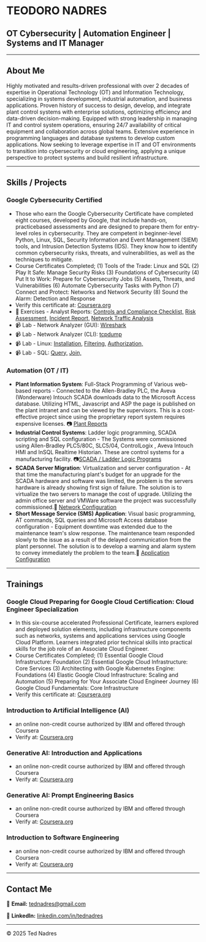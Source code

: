 # TEODORO NADRES

## **OT Cybersecurity | Automation Engineer | Systems and IT Manager**

---

## About Me
Highly motivated and results-driven professional with over 2 decades of expertise in Operational Technology (OT) and Information Technology, specializing in systems development, industrial automation, and business applications. Proven history of success to design, develop, and integrate plant control systems with enterprise solutions, optimizing efficiency and data-driven decision-making. Equipped with strong leadership in managing IT and control system operations, ensuring 24/7 availability of critical equipment and collaboration across global teams. Extensive experience in programming languages and database systems to develop custom applications. Now seeking to leverage expertise in IT and OT environments to transition into cybersecurity or cloud engineering, applying a unique perspective to protect systems and build resilient infrastructure.


---


## Skills / Projects
### Google Cybersecurity Certified
- Those who earn the Google Cybersecurity Certificate have completed
eight courses, developed by Google, that include hands-on, practicebased assessments and are designed to prepare them for entry-level
roles in cybersecurity. They are competent in beginner-level Python,
Linux, SQL, Security Information and Event Management (SIEM) tools,
and Intrusion Detection Systems (IDS). They know how to identify
common cybersecurity risks, threats, and vulnerabilities, as well as the
techniques to mitigate.
- Course Certificates Completed;
(1) Tools of the Trade: Linux and SQL
(2) Play It Safe: Manage Security Risks
(3) Foundations of Cybersecurity
(4) Put It to Work: Prepare for Cybersecurity Jobs
(5) Assets, Threats, and Vulnerabilities
(6) Automate Cybersecurity Tasks with Python
(7) Connect and Protect: Networks and Network Security
(8) Sound the Alarm: Detection and Response
- Verify this certificate at: [Coursera.org](https://coursera.org/verify/professional-cert/XSUI8TOQSEMU)
- 📄 Exercises - Analyst Reports: [Controls and Compliance Checklist,](https://drive.google.com/file/d/1AMrlTp7-HxKH0Nsomup4ZNOaY9IyOXjg/view?usp=drive_link) [Risk Assessment,](https://drive.google.com/file/d/1rJzmr8GLxgvBHxLTePSetYoo7i-saWq9/view?usp=drive_link) [Incident Report,](https://drive.google.com/file/d/1Y7ME9p8BYAeHtEpojIwgAIIGVAfb53JB/view?usp=drive_link) [Network Traffic Analysis](https://drive.google.com/file/d/1TI-KxqtJQpZNSvg0mPKFwxlTmKpEG2cw/view?usp=drive_link)
- 📹 Lab - Network Analyzer (GUI): [Wireshark](https://drive.google.com/file/d/1NU8pkZNrBC-51GsouNlZ3IP5sUH7WeIC/view?usp=drive_link)
- 📹 Lab - Network Analyzer (CLI): [tcpdump](https://drive.google.com/file/d/1R4FCNUSDIeAFgEDhuO9aJKV2VJlw2f7v/view?usp=drive_link) 
- 📹 Lab - Linux: [Installation,](https://drive.google.com/file/d/1QfpdoS_yWSv_jKclkI2COcVzBula_ulK/view?usp=drive_link) [Filtering,](https://drive.google.com/file/d/1DHo23dlfWDQl7Gyynx5uEEUv_TtYVvSg/view?usp=drive_link) [Authorization,](https://drive.google.com/file/d/1VfEmoeQphwvT8LFxbifrS8ehwj6FNiSG/view?usp=drive_link)
- 📹 Lab - SQL: [Query,](https://drive.google.com/file/d/1NHH7feBCxJSryxgqmbN86np0MRJWWXkM/view?usp=drive_link) [Join,](https://drive.google.com/file/d/1WBJF6Aakp1fdZsG6kdDiQVa5wBlE6EoF/view?usp=drive_link)
### Automation (OT / IT)
- **Plant Information System**: Full-Stack Programming of Various web-based reports - Connected to the Allen-Bradley PLC, the Aveva (Wonderware) Intouch SCADA downloads data to the Microsoft Access database. Utilizing HTML, Javascript and ASP the page is published on the plant intranet and can be viewed by the supervisors. This is a cost-effective project since using the proprietary report system requires expensive licenses. 📷 [Plant Reports](https://drive.google.com/file/d/1t4a3GVH8YI3ot_EorpwQ1Pfvgt6tiZSK/view?usp=drive_link)
- **Industrial Control Systems**: Ladder logic programming, SCADA scripting and SQL configuration - The Systems were commissioned using Allen-Bradley PLC5/80C, SLC5/04, ControlLogix , Aveva Intouch HMI and InSQL Realtime Historian. These are control systems for a manufacturing facility. 📷[SCADA / Ladder Logic Programs](https://drive.google.com/file/d/1cv0vzFkQk5QDdNg126vAUqGn0hX8cgOd/view?usp=drive_link)
- **SCADA Server Migration**: Virtualization and server configuration - At that time the manufacturing plant's budget for an upgrade for the SCADA hardware and software was limited, the problem is the servers hardware is already showing first sign of failure. The solution is to virtualize the two servers to manage the cost of upgrade. Utilizing the admin office server and VMWare software the project was successfully commissioned.📄 [Network Configuration](https://drive.google.com/file/d/1rykSjoap0XviWooxovC808FpPcJUtlxX/view?usp=drive_link)
- **Short Message Service (SMS) Application**: Visual basic programming, AT commands, SQL queries and Microsoft Access database configuration - Equipment downtime was extended due to the maintenance team's slow response. The maintenance team responded slowly to the issue as a result of the delayed communication from the plant personnel. The solution is to develop a warning and alarm system to convey immediately the problem to the team.📄  [Application Configuration](https://drive.google.com/file/d/1M-KEab04j6d_dI3mGJ_ZyBoYDgOuD3iA/view?usp=drive_link)

---


## Trainings
### Google Cloud Preparing for Google Cloud Certification: Cloud Engineer Specialization
- In this six-course accelerated Professional Certificate, learners
explored and deployed solution elements, including infrastructure
components such as networks, systems and applications services
using Google Cloud Platform. Learners integrated prior technical skills
into practical skills for the job role of an Associate Cloud Engineer.
- Course Certificates Completed;
(1) Essential Google Cloud Infrastructure: Foundation
(2) Essential Google Cloud Infrastructure: Core Services
(3) Architecting with Google Kubernetes Engine: Foundations
(4) Elastic Google Cloud Infrastructure: Scaling and Automation
(5) Preparing for Your Associate Cloud Engineer Journey
(6) Google Cloud Fundamentals: Core Infrastructure
- Verify this certificate at: [Coursera.org](https://coursera.org/verify/professional-cert/Y6WC66VELHAT)
  
### Introduction to Artificial Intelligence (AI)
- an online non-credit course authorized by IBM and offered through Coursera
- Verify at: [Coursera.org](https://coursera.org/verify/6BZ8MWYIFK9J)

### Generative AI: Introduction and Applications
- an online non-credit course authorized by IBM and offered through Coursera
- Verify at: [Coursera.org](https://coursera.org/verify/1JKFB1WD1IYQ)

### Generative AI: Prompt Engineering Basics
- an online non-credit course authorized by IBM and offered through Coursera
- Verify at: [Coursera.org](https://coursera.org/verify/M6QJCC5WLIQ1)

### Introduction to Software Engineering
- an online non-credit course authorized by IBM and offered through Coursera
- Verify at: [Coursera.org](https://coursera.org/verify/9I6Z2D10K2LQ)


---


## Contact Me
📧 **Email:** [tednadres@gmail.com](mailto:tednadres@gmail.com)

🔗 **LinkedIn:** [linkedin.com/in/tednadres](https://www.linkedin.com/in/ted-nadres-5892291a4)

---

&copy; 2025 Ted Nadres
